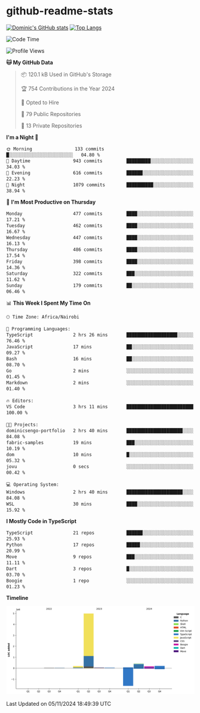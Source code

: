 # github-readme-stats
[![Dominic's GitHub stats](https://github-readme-stats.vercel.app/api?username=Domengo&show_icons=true)](https://github.com/anuraghazra/github-readme-stats)
[![Top Langs](https://github-readme-stats.vercel.app/api/top-langs/?username=Domengo&show_icons=true)](https://github.com/Domengo/github-readme-stats)

<!--START_SECTION:waka-->
![Code Time](http://img.shields.io/badge/Code%20Time-859%20hrs%204%20mins-blue)

![Profile Views](http://img.shields.io/badge/Profile%20Views-0-blue)

**🐱 My GitHub Data** 

> 📦 120.1 kB Used in GitHub's Storage 
 > 
> 🏆 754 Contributions in the Year 2024
 > 
> 💼 Opted to Hire
 > 
> 📜 79 Public Repositories 
 > 
> 🔑 13 Private Repositories 
 > 
**I'm a Night 🦉** 

```text
🌞 Morning                133 commits         █░░░░░░░░░░░░░░░░░░░░░░░░   04.80 % 
🌆 Daytime                943 commits         █████████░░░░░░░░░░░░░░░░   34.03 % 
🌃 Evening                616 commits         ██████░░░░░░░░░░░░░░░░░░░   22.23 % 
🌙 Night                  1079 commits        ██████████░░░░░░░░░░░░░░░   38.94 % 
```
📅 **I'm Most Productive on Thursday** 

```text
Monday                   477 commits         ████░░░░░░░░░░░░░░░░░░░░░   17.21 % 
Tuesday                  462 commits         ████░░░░░░░░░░░░░░░░░░░░░   16.67 % 
Wednesday                447 commits         ████░░░░░░░░░░░░░░░░░░░░░   16.13 % 
Thursday                 486 commits         ████░░░░░░░░░░░░░░░░░░░░░   17.54 % 
Friday                   398 commits         ████░░░░░░░░░░░░░░░░░░░░░   14.36 % 
Saturday                 322 commits         ███░░░░░░░░░░░░░░░░░░░░░░   11.62 % 
Sunday                   179 commits         ██░░░░░░░░░░░░░░░░░░░░░░░   06.46 % 
```


📊 **This Week I Spent My Time On** 

```text
🕑︎ Time Zone: Africa/Nairobi

💬 Programming Languages: 
TypeScript               2 hrs 26 mins       ███████████████████░░░░░░   76.46 % 
JavaScript               17 mins             ██░░░░░░░░░░░░░░░░░░░░░░░   09.27 % 
Bash                     16 mins             ██░░░░░░░░░░░░░░░░░░░░░░░   08.70 % 
Go                       2 mins              ░░░░░░░░░░░░░░░░░░░░░░░░░   01.45 % 
Markdown                 2 mins              ░░░░░░░░░░░░░░░░░░░░░░░░░   01.40 % 

🔥 Editors: 
VS Code                  3 hrs 11 mins       █████████████████████████   100.00 % 

🐱‍💻 Projects: 
dominicsengo-portfolio   2 hrs 40 mins       █████████████████████░░░░   84.08 % 
fabric-samples           19 mins             ███░░░░░░░░░░░░░░░░░░░░░░   10.19 % 
dom                      10 mins             █░░░░░░░░░░░░░░░░░░░░░░░░   05.32 % 
jovu                     0 secs              ░░░░░░░░░░░░░░░░░░░░░░░░░   00.42 % 

💻 Operating System: 
Windows                  2 hrs 40 mins       █████████████████████░░░░   84.08 % 
WSL                      30 mins             ████░░░░░░░░░░░░░░░░░░░░░   15.92 % 
```

**I Mostly Code in TypeScript** 

```text
TypeScript               21 repos            ██████░░░░░░░░░░░░░░░░░░░   25.93 % 
Python                   17 repos            █████░░░░░░░░░░░░░░░░░░░░   20.99 % 
Move                     9 repos             ███░░░░░░░░░░░░░░░░░░░░░░   11.11 % 
Dart                     3 repos             █░░░░░░░░░░░░░░░░░░░░░░░░   03.70 % 
Boogie                   1 repo              ░░░░░░░░░░░░░░░░░░░░░░░░░   01.23 % 
```



**Timeline**

![Lines of Code chart](https://raw.githubusercontent.com/Domengo/Domengo/main/assets/bar_graph.png)


 Last Updated on 05/11/2024 18:49:39 UTC
<!--END_SECTION:waka-->


